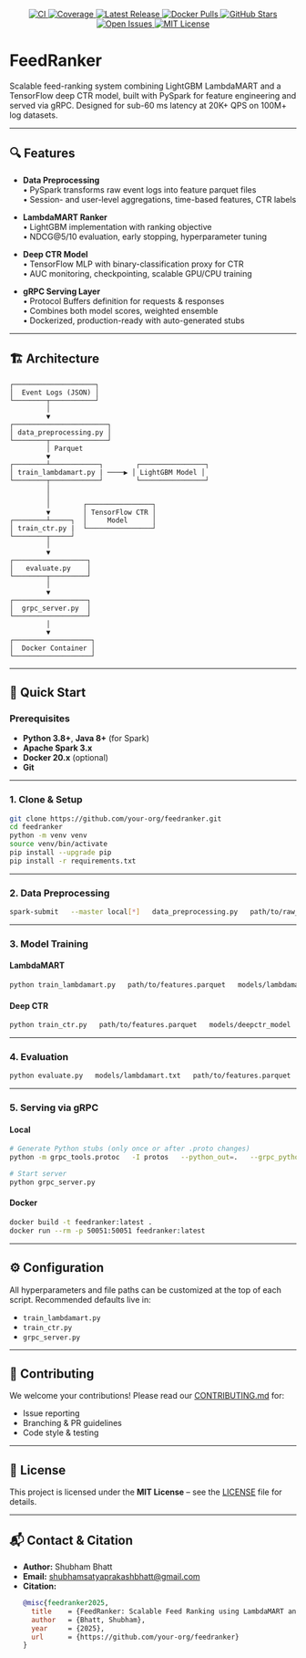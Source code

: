 <!-- ─────────────── BADGE BAR ─────────────── -->
<p align="center">

  <!-- Build & Test -->
  <a href="https://github.com/ORG_NAME/REPO_NAME/actions/workflows/ci.yml">
    <img alt="CI" src="https://github.com/ORG_NAME/REPO_NAME/actions/workflows/ci.yml/badge.svg">
  </a>

  <!-- Code Coverage -->
  <a href="https://codecov.io/gh/ORG_NAME/REPO_NAME">
    <img alt="Coverage" src="https://img.shields.io/codecov/c/github/ORG_NAME/REPO_NAME?logo=codecov">
  </a>

  <!-- Latest Release -->
  <a href="https://github.com/ORG_NAME/REPO_NAME/releases">
    <img alt="Latest Release" src="https://img.shields.io/github/v/release/ORG_NAME/REPO_NAME?include_prereleases&logo=github">
  </a>

  <!-- Docker Pulls -->
  <a href="https://hub.docker.com/r/DOCKER_USER/IMAGE_NAME">
    <img alt="Docker Pulls" src="https://img.shields.io/docker/pulls/DOCKER_USER/IMAGE_NAME?logo=docker">
  </a>

  <!-- Stars -->
  <a href="https://github.com/ORG_NAME/REPO_NAME/stargazers">
    <img alt="GitHub Stars" src="https://img.shields.io/github/stars/ORG_NAME/REPO_NAME?style=social">
  </a>

  <!-- Issues -->
  <a href="https://github.com/ORG_NAME/REPO_NAME/issues">
    <img alt="Open Issues" src="https://img.shields.io/github/issues/ORG_NAME/REPO_NAME">
  </a>

  <!-- License -->
  <a href="LICENSE">
    <img alt="MIT License" src="https://img.shields.io/badge/License-MIT-blue.svg">
  </a>

</p>
<!-- ───────────────────────────────────────── -->





# FeedRanker

Scalable feed-ranking system combining LightGBM LambdaMART and a TensorFlow deep CTR model, built with PySpark for feature engineering and served via gRPC. Designed for sub-60 ms latency at 20K+ QPS on 100M+ log datasets.

---

## 🔍 Features

- **Data Preprocessing**  
  • PySpark transforms raw event logs into feature parquet files  
  • Session- and user-level aggregations, time-based features, CTR labels  

- **LambdaMART Ranker**  
  • LightGBM implementation with ranking objective  
  • NDCG@5/10 evaluation, early stopping, hyperparameter tuning  

- **Deep CTR Model**  
  • TensorFlow MLP with binary-classification proxy for CTR  
  • AUC monitoring, checkpointing, scalable GPU/CPU training  

- **gRPC Serving Layer**  
  • Protocol Buffers definition for requests & responses  
  • Combines both model scores, weighted ensemble  
  • Dockerized, production-ready with auto-generated stubs  

---

## 🏗️ Architecture

```plaintext
┌────────────────────┐
│  Event Logs (JSON) │
└────────┬───────────┘
         │
         ▼
┌───────────────────────┐
│ data_preprocessing.py │
└────────┬──────────────┘
         │ Parquet
         ▼
┌────────┴────────────┐        ┌────────────────┐
│ train_lambdamart.py | ────▶ │ LightGBM Model │
└────────┬────────────┘        └────────────────┘
         │
         │
         │        ┌────────────────┐
         ▼        │ TensorFlow CTR │
┌────────┴─────┐  │     Model      │
│ train_ctr.py |  └────────────────┘
└────────┬─────┘
         │
         ▼
┌──────────────────┐
│   evaluate.py    │
└────────┬─────────┘
         │
         ▼
┌──────────────────┐
│  grpc_server.py  │
└──────────────────┘
         │
         ▼
┌───────────────────┐
│  Docker Container │
└───────────────────┘
```

---

## 🚀 Quick Start

### Prerequisites

- **Python 3.8+**, **Java 8+** (for Spark)  
- **Apache Spark 3.x**  
- **Docker 20.x** (optional)  
- **Git**

---

### 1. Clone & Setup

```bash
git clone https://github.com/your-org/feedranker.git
cd feedranker
python -m venv venv
source venv/bin/activate
pip install --upgrade pip
pip install -r requirements.txt
```

---

### 2. Data Preprocessing

```bash
spark-submit   --master local[*]   data_preprocessing.py   path/to/raw_logs.json   path/to/features.parquet
```

---

### 3. Model Training

#### LambdaMART

```bash
python train_lambdamart.py   path/to/features.parquet   models/lambdamart.txt
```

#### Deep CTR

```bash
python train_ctr.py   path/to/features.parquet   models/deepctr_model
```

---

### 4. Evaluation

```bash
python evaluate.py   models/lambdamart.txt   path/to/features.parquet   models/deepctr_model
```

---

### 5. Serving via gRPC

#### Local

```bash
# Generate Python stubs (only once or after .proto changes)
python -m grpc_tools.protoc   -I protos   --python_out=.   --grpc_python_out=.   protos/feed_ranker.proto

# Start server
python grpc_server.py
```

#### Docker

```bash
docker build -t feedranker:latest .
docker run --rm -p 50051:50051 feedranker:latest
```

---

## ⚙️ Configuration

All hyperparameters and file paths can be customized at the top of each script. Recommended defaults live in:

- `train_lambdamart.py`  
- `train_ctr.py`  
- `grpc_server.py`  

---

## 🤝 Contributing

We welcome your contributions! Please read our [CONTRIBUTING.md](CONTRIBUTING.md) for:

- Issue reporting  
- Branching & PR guidelines  
- Code style & testing  

---

## 📄 License

This project is licensed under the **MIT License** – see the [LICENSE](LICENSE) file for details.

---

## 📬 Contact & Citation

- **Author:** Shubham Bhatt  
- **Email:** shubhamsatyaprakashbhatt@gmail.com  
- **Citation:**  
  ```bibtex
  @misc{feedranker2025,
    title    = {FeedRanker: Scalable Feed Ranking using LambdaMART and Deep CTR Models},
    author   = {Bhatt, Shubham},
    year     = {2025},
    url      = {https://github.com/your-org/feedranker}
  }
  ```
